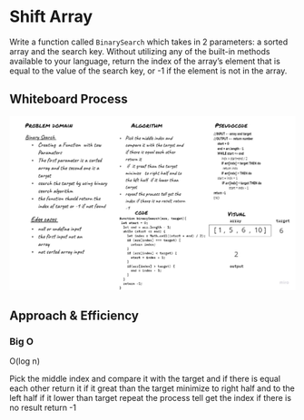 # **Shift Array**

Write a function called `BinarySearch` which takes in 2 parameters: a sorted array and the search key. Without utilizing any of the built-in methods available to your language, return the index of the array’s element that is equal to the value of the search key, or -1 if the element is not in the array.

## Whiteboard Process

![reverse-array](../../../assest/binary-search.jpg)


## Approach & Efficiency

### **Big O**
O(log n)

Pick the middle index and compare it with the target and if there is equal each other return it 
 if  it great than the target minimize   to right half and to the left half  if it lower than target 
repeat the process tell get the index if there is no result return -1

